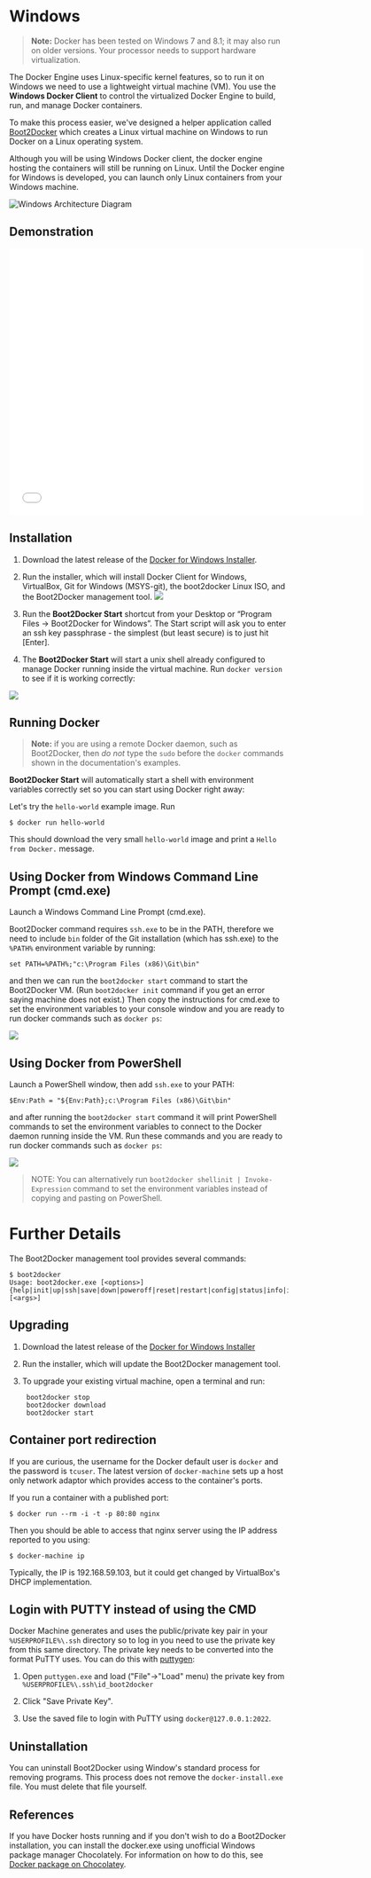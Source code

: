 <!--[metadata]>
+++
title = "Installation on Windows"
description = "Docker installation on Microsoft Windows"
keywords = ["Docker, Docker documentation, Windows, requirements, virtualbox,  boot2docker"]
[menu.main]
parent = "smn_engine"
+++
<![end-metadata]-->

# Windows
> **Note:**
> Docker has been tested on Windows 7 and 8.1; it may also run on older versions.
> Your processor needs to support hardware virtualization.

The Docker Engine uses Linux-specific kernel features, so to run it on Windows
we need to use a lightweight virtual machine (VM).  You use the **Windows Docker
Client** to control the virtualized Docker Engine to build, run, and manage
Docker containers.

To make this process easier, we've designed a helper application called
[Boot2Docker](https://github.com/boot2docker/boot2docker) which creates a Linux virtual
machine on Windows to run Docker on a Linux operating system.

Although you will be using Windows Docker client, the docker engine hosting the
containers will still be running on Linux. Until the Docker engine for Windows
is developed, you can launch only Linux containers from your Windows machine.

![Windows Architecture Diagram](/installation/images/win_docker_host.svg)

## Demonstration

<iframe width="640" height="480" src="//www.youtube.com/embed/TjMU3bDX4vo?rel=0" frameborder="0" allowfullscreen></iframe>

## Installation

1. Download the latest release of the
   [Docker for Windows Installer](https://github.com/boot2docker/windows-installer/releases/latest).
2. Run the installer, which will install Docker Client for Windows, VirtualBox,
   Git for Windows (MSYS-git), the boot2docker Linux ISO, and the Boot2Docker
   management tool.
   ![](/installation/images/windows-installer.png)
3. Run the **Boot2Docker Start** shortcut from your Desktop or “Program Files →
   Boot2Docker for Windows”.
   The Start script will ask you to enter an ssh key passphrase - the simplest
   (but least secure) is to just hit [Enter].

4. The **Boot2Docker Start** will start a unix shell already configured to manage
   Docker running inside the virtual machine. Run `docker version` to see
   if it is working correctly:

![](/installation/images/windows-boot2docker-start.png)

## Running Docker

> **Note:** if you are using a remote Docker daemon, such as Boot2Docker, 
> then _do not_ type the `sudo` before the `docker` commands shown in the
> documentation's examples.

**Boot2Docker Start** will automatically start a shell with environment variables
correctly set so you can start using Docker right away:

Let's try the `hello-world` example image. Run

    $ docker run hello-world

This should download the very small `hello-world` image and print a
`Hello from Docker.` message.

## Using Docker from Windows Command Line Prompt (cmd.exe)

Launch a Windows Command Line Prompt (cmd.exe).

Boot2Docker command requires `ssh.exe` to be in the PATH, therefore we need to
include `bin` folder of the Git installation (which has ssh.exe) to the `%PATH%`
environment variable by running:

    set PATH=%PATH%;"c:\Program Files (x86)\Git\bin"

and then we can run the `boot2docker start` command to start the Boot2Docker VM.
(Run `boot2docker init` command if you get an error saying machine does not
exist.) Then copy the instructions for cmd.exe to set the environment variables
to your console window and you are ready to run docker commands such as
`docker ps`:

![](/installation/images/windows-boot2docker-cmd.png)

## Using Docker from PowerShell

Launch a PowerShell window, then add `ssh.exe` to your PATH:

    $Env:Path = "${Env:Path};c:\Program Files (x86)\Git\bin"

and after running the `boot2docker start` command it will print PowerShell
commands to set the environment variables to connect to the Docker daemon
running inside the VM. Run these commands and you are ready to run docker
commands such as `docker ps`:

![](/installation/images/windows-boot2docker-powershell.png)

> NOTE: You can alternatively run `boot2docker shellinit | Invoke-Expression`
> command to set the environment variables instead of copying and pasting on
> PowerShell.

# Further Details

The Boot2Docker management tool provides several commands:

    $ boot2docker
    Usage: boot2docker.exe [<options>] {help|init|up|ssh|save|down|poweroff|reset|restart|config|status|info|ip|shellinit|delete|download|upgrade|version} [<args>]

## Upgrading

1. Download the latest release of the [Docker for Windows Installer](
   https://github.com/boot2docker/windows-installer/releases/latest)

2. Run the installer, which will update the Boot2Docker management tool.

3. To upgrade your existing virtual machine, open a terminal and run:

        boot2docker stop
        boot2docker download
        boot2docker start

## Container port redirection

If you are curious, the username for the Docker default user is `docker` and the
password is `tcuser`. The latest version of `docker-machine` sets up a host only
network adaptor which provides access to the container's ports.

If you run a container with a published port:

    $ docker run --rm -i -t -p 80:80 nginx

Then you should be able to access that nginx server using the IP address
reported to you using:

    $ docker-machine ip

Typically, the IP is 192.168.59.103, but it could get changed by VirtualBox's
DHCP implementation.

## Login with PUTTY instead of using the CMD

Docker Machine generates and uses the public/private key pair in your
`%USERPROFILE%\.ssh` directory so to log in you need to use the private key from
this same directory. The private key needs to be converted into the format PuTTY
uses. You can do this with
[puttygen](http://www.chiark.greenend.org.uk/~sgtatham/putty/download.html):

1. Open `puttygen.exe` and load ("File"->"Load" menu) the private key from
  `%USERPROFILE%\.ssh\id_boot2docker`

2. Click "Save Private Key".

3.  Use the saved file to login with PuTTY using `docker@127.0.0.1:2022`.

## Uninstallation

You can uninstall Boot2Docker using Window's standard process for removing programs.
This process does not remove the `docker-install.exe` file. You must delete that file
yourself.

## References

If you have Docker hosts running and if you don't wish to do a 
Boot2Docker installation, you can install the docker.exe using
unofficial Windows package manager Chocolately. For information
on how to do this, see [Docker package on Chocolatey](http://chocolatey.org/packages/docker).
